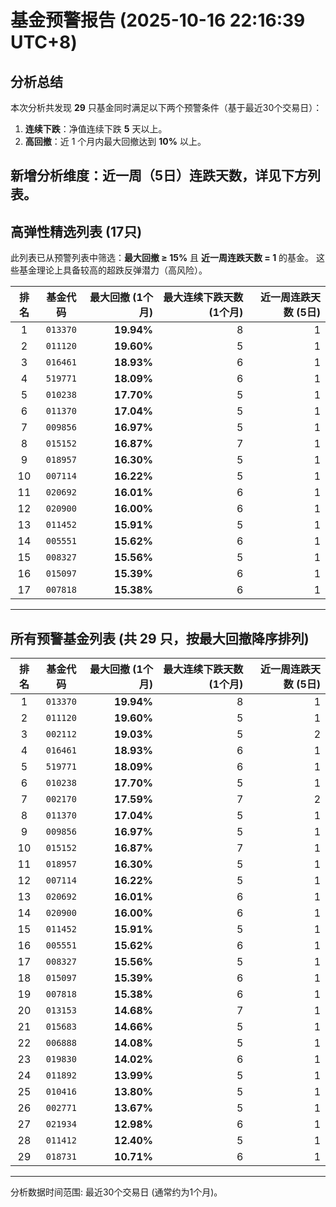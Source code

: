# 基金预警报告 (2025-10-16 22:16:39 UTC+8)

## 分析总结

本次分析共发现 **29** 只基金同时满足以下两个预警条件（基于最近30个交易日）：
1. **连续下跌**：净值连续下跌 **5** 天以上。
2. **高回撤**：近 1 个月内最大回撤达到 **10%** 以上。

**新增分析维度：近一周（5日）连跌天数，详见下方列表。**
---
## **高弹性精选列表** (17只)

此列表已从预警列表中筛选：**最大回撤 $\ge$ 15%** 且 **近一周连跌天数 = 1** 的基金。
这些基金理论上具备较高的超跌反弹潜力（高风险）。

| 排名 | 基金代码 | 最大回撤 (1个月) | 最大连续下跌天数 (1个月) | 近一周连跌天数 (5日) |
| :---: | :---: | ---: | ---: | ---: |
| 1 | `013370` | **19.94%** | 8 | 1 |
| 2 | `011120` | **19.60%** | 5 | 1 |
| 3 | `016461` | **18.93%** | 6 | 1 |
| 4 | `519771` | **18.09%** | 6 | 1 |
| 5 | `010238` | **17.70%** | 5 | 1 |
| 6 | `011370` | **17.04%** | 5 | 1 |
| 7 | `009856` | **16.97%** | 5 | 1 |
| 8 | `015152` | **16.87%** | 7 | 1 |
| 9 | `018957` | **16.30%** | 5 | 1 |
| 10 | `007114` | **16.22%** | 5 | 1 |
| 11 | `020692` | **16.01%** | 6 | 1 |
| 12 | `020900` | **16.00%** | 6 | 1 |
| 13 | `011452` | **15.91%** | 5 | 1 |
| 14 | `005551` | **15.62%** | 6 | 1 |
| 15 | `008327` | **15.56%** | 5 | 1 |
| 16 | `015097` | **15.39%** | 6 | 1 |
| 17 | `007818` | **15.38%** | 6 | 1 |

---

## 所有预警基金列表 (共 29 只，按最大回撤降序排列)

| 排名 | 基金代码 | 最大回撤 (1个月) | 最大连续下跌天数 (1个月) | 近一周连跌天数 (5日) |
| :---: | :---: | ---: | ---: | ---: |
| 1 | `013370` | **19.94%** | 8 | 1 |
| 2 | `011120` | **19.60%** | 5 | 1 |
| 3 | `002112` | **19.03%** | 5 | 2 |
| 4 | `016461` | **18.93%** | 6 | 1 |
| 5 | `519771` | **18.09%** | 6 | 1 |
| 6 | `010238` | **17.70%** | 5 | 1 |
| 7 | `002170` | **17.59%** | 7 | 2 |
| 8 | `011370` | **17.04%** | 5 | 1 |
| 9 | `009856` | **16.97%** | 5 | 1 |
| 10 | `015152` | **16.87%** | 7 | 1 |
| 11 | `018957` | **16.30%** | 5 | 1 |
| 12 | `007114` | **16.22%** | 5 | 1 |
| 13 | `020692` | **16.01%** | 6 | 1 |
| 14 | `020900` | **16.00%** | 6 | 1 |
| 15 | `011452` | **15.91%** | 5 | 1 |
| 16 | `005551` | **15.62%** | 6 | 1 |
| 17 | `008327` | **15.56%** | 5 | 1 |
| 18 | `015097` | **15.39%** | 6 | 1 |
| 19 | `007818` | **15.38%** | 6 | 1 |
| 20 | `013153` | **14.68%** | 7 | 1 |
| 21 | `015683` | **14.66%** | 5 | 1 |
| 22 | `006888` | **14.08%** | 5 | 1 |
| 23 | `019830` | **14.02%** | 6 | 1 |
| 24 | `011892` | **13.99%** | 5 | 1 |
| 25 | `010416` | **13.80%** | 5 | 1 |
| 26 | `002771` | **13.67%** | 5 | 1 |
| 27 | `021934` | **12.98%** | 6 | 1 |
| 28 | `011412` | **12.40%** | 5 | 1 |
| 29 | `018731` | **10.71%** | 6 | 1 |

---
分析数据时间范围: 最近30个交易日 (通常约为1个月)。
